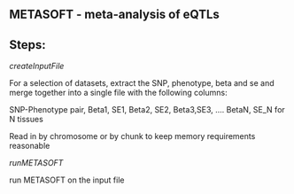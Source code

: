 
## METASOFT - meta-analysis of eQTLs

## Steps:

*createInputFile*

For a selection of datasets, extract the SNP, phenotype, beta and se and merge together into a single file with the following columns:

SNP-Phenotype pair, Beta1, SE1, Beta2, SE2, Beta3,SE3, .... BetaN, SE_N for N tissues

Read in by chromosome or by chunk to keep memory requirements reasonable

*runMETASOFT*

run METASOFT on the input file

